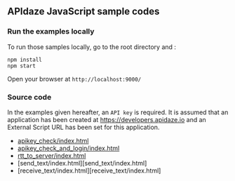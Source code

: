 ## APIdaze JavaScript sample codes

### Run the examples locally

To run those samples locally, go to the root directory and :

    npm install
    npm start

Open your browser at `http://localhost:9000/`

### Source code

In the examples given hereafter, an <code>API key</code> is required. It is assumed that an application has been created at <a href="https://developers.apidaze.io">https://developers.apidaze.io</a> and an External Script URL has been set for this application.


- [apikey_check/index.html](apikey_check/index.html)
- [apikey_check_and_login/index.html](apikey_check_and_login/index.html)
- [rtt_to_server/index.html](rtt_to_server/index.html)
- [send_text/index.html][send_text/index.html]
- [receive_text/index.html][receive_text/index.html]
